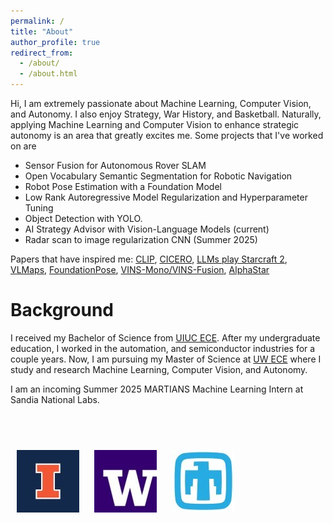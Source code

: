 ```yaml
---
permalink: /
title: "About"
author_profile: true
redirect_from: 
  - /about/
  - /about.html
---
```


Hi, I am extremely passionate about Machine Learning, Computer Vision, and Autonomy. I also enjoy Strategy, War History, and Basketball. Naturally, applying Machine Learning and Computer Vision to enhance strategic autonomy is an area that greatly excites me. Some projects that I've worked on are 
- Sensor Fusion for Autonomous Rover SLAM
- Open Vocabulary Semantic Segmentation for Robotic Navigation
- Robot Pose Estimation with a Foundation Model
- Low Rank Autoregressive Model Regularization and Hyperparameter Tuning
- Object Detection with YOLO. 
- AI Strategy Advisor with Vision-Language Models (current)
- Radar scan to image regularization CNN (Summer 2025)

Papers that have inspired me: [CLIP](https://arxiv.org/abs/2103.00020), [CICERO](https://www.science.org/doi/10.1126/science.ade9097), [LLMs play Starcraft 2](https://arxiv.org/abs/2312.11865), [VLMaps](https://arxiv.org/pdf/2210.05714), [FoundationPose](https://nvlabs.github.io/FoundationPose/), [VINS-Mono/VINS-Fusion](https://ieeexplore.ieee.org/document/8421746), [AlphaStar](https://arxiv.org/pdf/2308.03526)


Background
======
I received my Bachelor of Science from [UIUC ECE](https://ece.illinois.edu/). After my undergraduate education, I worked 
in the automation, and semiconductor industries for a couple years. Now, I am pursuing my Master of Science at [UW ECE](https://www.ece.uw.edu/) where I study and research Machine Learning, Computer Vision, and Autonomy.

I am an incoming Summer 2025 MARTIANS Machine Learning Intern at Sandia National Labs.

<br><br>

<p align="left">
  <img src="/images/uiuc.jpg" alt="UIUC" width="100" style="margin: 10px;">
  <img src="/images/uw.jpg" alt="UW" width="100" style="margin: 10px;">
  <img src="/images/sandia.jpg" alt="Sandia" width="100" style="margin: 10px;">
</p>

<br><br>